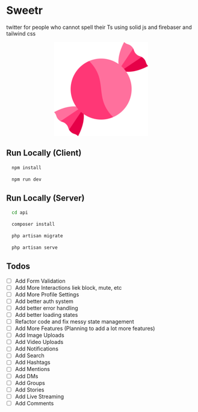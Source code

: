 
# Sweetr

twitter for people who cannot spell their Ts using solid js and firebaser and tailwind css


<p align="center" width="100%">
<img src="./public/logo.svg" width="250">
</p>

## Run Locally (Client)

```bash
  npm install
```

```bash
  npm run dev
```


## Run Locally (Server)

```bash
  cd api
```

```bash
  composer install
```

```bash
  php artisan migrate
```

```bash
  php artisan serve
```

## Todos

- [ ]  Add Form Validation
- [ ]  Add More Interactions liek block, mute, etc
- [ ]  Add More Profile Settings
- [ ]  Add better auth system
- [ ]  Add better error handling
- [ ]  Add better loading states
- [ ]  Refactor code and fix messy state management
- [ ]  Add More Features (Planning to add a lot more features)
- [ ]  Add Image Uploads
- [ ]  Add Video Uploads
- [ ]  Add Notifications
- [ ]  Add Search
- [ ]  Add Hashtags
- [ ]  Add Mentions
- [ ]  Add DMs
- [ ]  Add Groups
- [ ]  Add Stories
- [ ]  Add Live Streaming
- [ ]  Add Comments